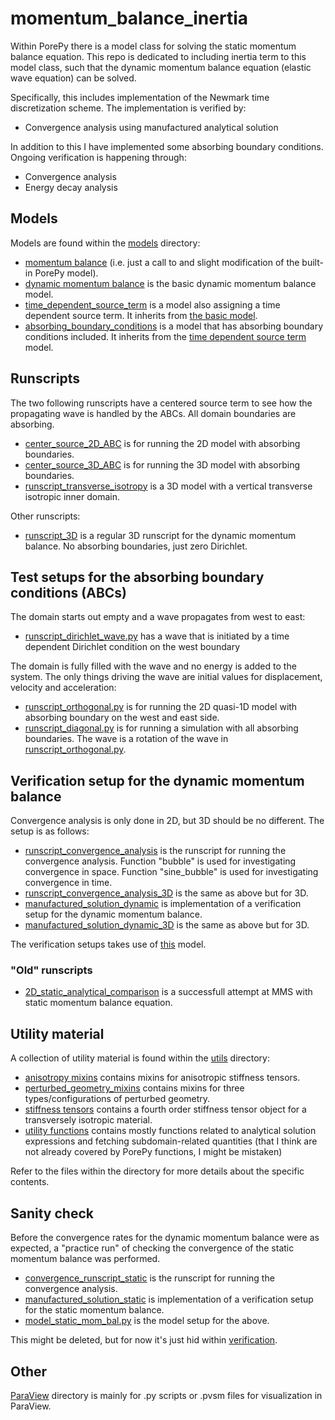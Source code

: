 # momentum_balance_inertia
Within PorePy there is a model class for solving the static momentum balance equation.
This repo is dedicated to including inertia term to this model class, such that the
dynamic momentum balance equation (elastic wave equation) can be solved.

Specifically, this includes implementation of the Newmark time discretization scheme.
The implementation is verified by:
* Convergence analysis using manufactured analytical
solution

In addition to this I have implemented some absorbing boundary conditions. Ongoing verification is happening through:
* Convergence analysis
* Energy decay analysis

## Models
Models are found within the [models](./models/) directory:
* [momentum balance](./models/no_inertia_momentum_balance.py) (i.e. just a call to and
  slight modification of the built-in PorePy model).
* [dynamic momentum balance](./models/dynamic_momentum_balance.py) is the basic dynamic
  momentum balance model.
* [time_dependent_source_term](./models/time_dependent_source_term.py) is a model also
  assigning a time dependent source term. It inherits from [the basic
  model](./models/dynamic_momentum_balance.py).
* [absorbing_boundary_conditions](./models/absorbing_boundary_conditions.py) is a model
  that has absorbing boundary conditions included. It inherits from the [time dependent
  source term](./models/time_dependent_source_term.py) model.

## Runscripts
The two following runscripts have a centered source term to see how the propagating wave
is handled by the ABCs. All domain boundaries are absorbing.
* [center_source_2D_ABC](./center_source_2D_ABC.py) is for running the 2D model with
  absorbing boundaries.
* [center_source_3D_ABC](./center_source_3D_ABC.py) is for running the 3D model with
  absorbing boundaries.
* [runscript_transverse_isotropy](./runscript_transverse_isotropy.py) is a 3D model with a vertical transverse isotropic inner domain. 

Other runscripts:
* [runscript_3D](./runscript_3D.py) is a regular 3D runscript for the dynamic momentum
  balance. No absorbing boundaries, just zero Dirichlet.

## Test setups for the absorbing boundary conditions (ABCs)
The domain starts out empty and a wave propagates from west to east:
* [runscript_dirichlet_wave.py](./run_simulations/runscript_dirichlet_wave.py) has a wave that is initiated by a time dependent Dirichlet condition on the west boundary

The domain is fully filled with the wave and no energy is added to the system. 
The only things driving the wave are initial values for displacement, velocity and acceleration:
* [runscript_orthogonal.py](./run_simulations/runscript_orthogonal.py) is for running the 2D quasi-1D model with absorbing boundary on the west and east side. 
* [runscript_diagonal.py](./run_simulations/runscript_diagonal.py) is for running a simulation with all absorbing boundaries. The wave is a rotation of the wave in [runscript_orthogonal.py](./run_simulations/runscript_orthogonal.py). 


## Verification setup for the dynamic momentum balance
Convergence analysis is only done in 2D, but 3D should be no different. The setup is as
follows:
* [runscript_convergence_analysis](./runscript_convergence_analysis.py) is the runscript
  for running the convergence analysis. Function "bubble" is used for investigating
  convergence in space. Function "sine_bubble" is used for investigating convergence in
  time.
* [runscript_convergence_analysis_3D](./runscript_convergence_analysis_3D.py) is the
  same as above but for 3D.
* [manufactured_solution_dynamic](./manufactured_solution_dynamic.py) is implementation
  of a verification setup for the dynamic momentum balance.
* [manufactured_solution_dynamic_3D](./manufactured_solution_dynamic_3D.py) is the same
  as above but for 3D.

The verification setups takes use of [this](./models/time_dependent_source_term.py)
model.

### "Old" runscripts
* [2D_static_analytical_comparison](./2D_static_analytical_comparison.py) is a
  successfull attempt at MMS with static momentum balance equation.

## Utility material
A collection of utility material is found within the [utils](./utils/) directory:
* [anisotropy mixins](./utils/anisotropy_mixins.py) contains mixins for anisotropic stiffness tensors.
* [perturbed_geometry_mixins](./utils/perturbed_geometry_mixins.py) contains mixins for three types/configurations of perturbed geometry.
* [stiffness tensors](./utils/stiffness_tensors.py) contains a fourth order stiffness tensor object for a transversely isotropic material.
* [utility functions](./utils/utility_functions.py) contains mostly functions related to analytical solution expressions and fetching subdomain-related quantities (that I think are not already covered by PorePy functions, I might be mistaken)

Refer to the files within the directory for more details about the specific contents.

## Sanity check
Before the convergence rates for the dynamic momentum balance were as expected, a
"practice run" of checking the convergence of the static momentum balance was performed.
* [convergence_runscript_static](./verification/convergence_runscript_static.py) is the
  runscript for running the convergence analysis.
* [manufactured_solution_static](./verification/manufactured_solution_static.py) is
  implementation of a verification setup for the static momentum balance. 
* [model_static_mom_bal.py](./verification/model_static_mom_bal.py) is the model setup
  for the above.

This might be deleted, but for now it's just hid within [verification](./verification/).

## Other
[ParaView](./ParaView/) directory is mainly for .py scripts or .pvsm files for
visualization in ParaView.
